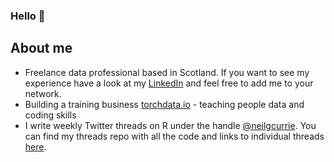 ### Hello 👋

## About me

* Freelance data professional based in Scotland. If you want to see my experience have a look at my [LinkedIn](https://www.linkedin.com/in/neilgcurrie/) and feel free to add me to your network.
* Building a training business [torchdata.io](torchdata.io) - teaching people data and coding skills
* I write weekly Twitter threads on R under the handle [@neilgcurrie](https://twitter.com/neilgcurrie). You can find my threads repo with all the code and links to individual threads [here](https://github.com/neilcuz/threads).
